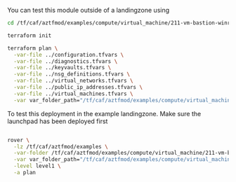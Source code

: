 You can test this module outside of a landingzone using

```bash
cd /tf/caf/aztfmod/examples/compute/virtual_machine/211-vm-bastion-winrm-agents/standalone

terraform init

terraform plan \
  -var-file ../configuration.tfvars \
  -var-file ../diagnostics.tfvars \
  -var-file ../keyvaults.tfvars \
  -var-file ../nsg_definitions.tfvars \
  -var-file ../virtual_networks.tfvars \
  -var-file ../public_ip_addresses.tfvars \
  -var-file ../virtual_machines.tfvars \
  -var var_folder_path="/tf/caf/aztfmod/examples/compute/virtual_machine/211-vm-bastion-winrm-agents"


```

To test this deployment in the example landingzone. Make sure the launchpad has been deployed first

```bash

rover \
  -lz /tf/caf/aztfmod/examples \
  -var-folder /tf/caf/aztfmod/examples/compute/virtual_machine/211-vm-bastion-winrm-agents \
  -var var_folder_path="/tf/caf/aztfmod/examples/compute/virtual_machine/211-vm-bastion-winrm-agents" \
  -level level1 \
  -a plan
  
```